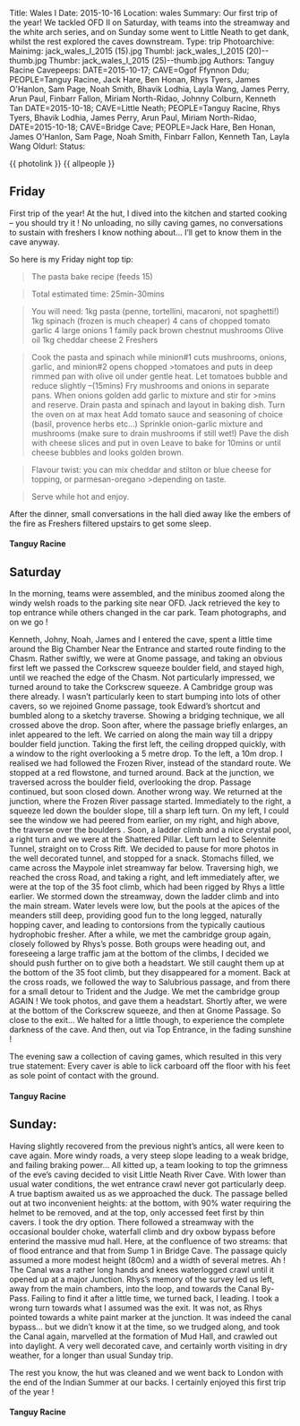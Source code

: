 Title: Wales I
Date: 2015-10-16
Location: wales
Summary: Our first trip of the year! We tackled OFD II on Saturday, with teams into the streamway and the white arch series, and on Sunday some went to Little Neath to get dank, whilst the rest explored the caves downstream.
Type: trip
Photoarchive:
Mainimg: jack_wales_I_2015 (15).jpg
Thumbl: jack_wales_I_2015 (20)--thumb.jpg
Thumbr: jack_wales_I_2015 (25)--thumb.jpg
Authors: Tanguy Racine
Cavepeeps: DATE=2015-10-17; CAVE=Ogof Ffynnon Ddu; PEOPLE=Tanguy Racine, Jack Hare, Ben Honan,  Rhys Tyers, James O'Hanlon, Sam Page, Noah Smith, Bhavik Lodhia, Layla Wang, James Perry, Arun Paul, Finbarr Fallon, Miriam North-Ridao, Johnny Colburn, Kenneth Tan
    DATE=2015-10-18; CAVE=Little Neath; PEOPLE=Tanguy Racine, Rhys Tyers, Bhavik Lodhia,  James Perry, Arun Paul, Miriam North-Ridao, 
    DATE=2015-10-18; CAVE=Bridge Cave; PEOPLE=Jack Hare, Ben Honan, James O'Hanlon, Sam Page, Noah Smith, Finbarr Fallon, Kenneth Tan, Layla Wang
Oldurl:
Status:

{{ photolink }}
{{ allpeople }}

## Friday

First trip of the year! At the hut, I dived into the kitchen and started cooking – you should try it ! No unloading, no silly caving games, no conversations to sustain with freshers I know nothing about… I’ll get to know them in the cave anyway. 

So here is my Friday night top tip:

>The pasta bake recipe (feeds 15)

>Total estimated time: 25min-30mins

>You will need:
>1kg pasta (penne, tortellini, macaroni, not spaghetti!) 
>1kg spinach (frozen is much cheaper)
>4 cans of chopped tomato
>garlic
>4 large onions
>1 family pack brown chestnut mushrooms
>Olive oil
>1kg cheddar cheese
>2 Freshers

>Cook the pasta and spinach while minion#1 cuts mushrooms, onions, garlic, and minion#2 opens chopped >tomatoes and puts in deep rimmed pan with olive oil under gentle heat.
>Let tomatoes bubble and reduce slightly –(15mins)
>Fry mushrooms and onions in separate pans. When onions golden add garlic to mixture and stir for >mins and reserve.
>Drain pasta and spinach and layout in baking dish. Turn the oven on at max heat
>Add tomato sauce and seasoning of choice (basil, provence herbs etc…) 
>Sprinkle onion-garlic mixture and mushrooms (make sure to drain mushrooms if still wet!)
>Pave the dish with cheese slices and put in oven
>Leave to bake for 10mins or until cheese bubbles and looks golden brown.

>Flavour twist: you can mix cheddar and stilton or blue cheese for topping, or parmesan-oregano >depending on taste.

>Serve while hot and enjoy.

After the dinner, small conversations in the hall died away like the embers of the fire as Freshers filtered upstairs to get some sleep. 

#### Tanguy Racine

## Saturday

In the morning, teams were assembled, and the minibus zoomed along the windy welsh roads to the parking site near OFD. Jack retrieved the key to top entrance while others changed in the car park. Team photographs, and on we go !

Kenneth, Johny, Noah, James and I entered the cave, spent a little time around the Big Chamber Near the Entrance and started route finding to the Chasm. Rather swiftly, we were at Gnome passage, and taking an obvious first left we passed the Corkscrew squeeze boulder field, and stayed high, until we reached the edge of the Chasm. Not particularly impressed, we turned around to take the Corkscrew squeeze. A Cambridge group was there already. I wasn’t particularly keen to start bumping into lots of other cavers, so we rejoined Gnome passage, took Edward’s shortcut and bumbled along to a sketchy traverse. Showing a bridging technique, we all crossed above the drop. Soon after, where the passage briefly enlarges, an inlet appeared to the left.  We carried on along the main way till a drippy boulder field junction. 
Taking the first left, the ceiling dropped quickly, with a window to the right overlooking a 5 metre drop. To the left, a 10m drop. I realised we had followed the Frozen River, instead of the standard route.  We stopped at a red flowstone, and turned around. Back at the junction, we traversed across the boulder field, overlooking the drop. Passage continued, but soon closed down. Another wrong way. 
We returned at the junction, where the Frozen River passage started. Immediately to the right, a squeeze led down the boulder slope, till a sharp left turn. On my left, I could see the window we had peered from earlier, on my right, and high above, the traverse over the boulders .
Soon, a ladder climb and a nice crystal pool, a right turn and we were at the Shattered Pillar. Left turn led to Selennite Tunnel, straight on to Cross Rift. 
We decided to pause for more photos in the well decorated tunnel, and stopped for a snack. Stomachs filled, we came across the Maypole inlet streamway far below. Traversing high, we reached the cross Road, and taking a right, and left immediately after, we were at the top of the 35 foot climb, which had been rigged by Rhys a little earlier. We stormed down the streamway, down the ladder climb and into the main stream. Water levels were low, but the pools at the apices of the meanders still deep, providing good fun to the long legged, naturally hopping caver, and leading to contorsions from the typically cautious hydrophobic fresher. 
After a while, we met the cambridge group again, closely followed by Rhys’s posse. Both groups were heading out, and foreseeing a large traffic jam at the bottom of the climbs, I decided we should push further on to give both a headstart. 
We still caught them up at the bottom of the 35 foot climb, but they disappeared for a moment. Back at the cross roads, we followed the way to Salubrious passage, and from there for a small detour to Trident and the Judge. We met the cambridge group AGAIN ! We took photos, and gave them a headstart.  Shortly after, we were at the bottom of the Corkscrew squeeze, and then at Gnome Passage. So close to the exit… We halted for a little though, to experience the complete darkness of the cave. And then, out via Top Entrance, in the fading sunshine !

The evening saw a collection of caving games, which resulted in this very true statement: Every caver is able to lick carboard off the floor with his feet as sole point of contact with the ground.


#### Tanguy Racine

## Sunday:
 
Having slightly recovered from the previous night’s antics, all were keen to cave again. More windy roads, a very steep slope leading to a weak bridge, and failing braking power… All kitted up, a team looking to top the grimness of the eve’s caving decided to visit Little Neath River Cave. With lower than usual water conditions, the wet entrance crawl never got particularly deep. A true baptism awaited us as we approached the duck. The passage belled out at two inconvenient heights: at the bottom, with 90% water requiring the helmet to be removed, and at the top, only accessed feet first by thin cavers. I took the dry option. 
There followed a streamway with the occasional boulder choke, waterfall climb and dry oxbow bypass before enterind the massive mud hall. Here, at the confluence of two streams: that of flood entrance and that from Sump 1 in Bridge Cave.  The passage quicly assumed a more modest height (80cm) and a width of several metres. Ah ! The Canal was a rather long hands and knees waterlogged crawl until it opened up at a major Junction. 
Rhys’s memory of the survey led us  left, away from the main chambers, into the loop, and towards the Canal By-Pass. Failing to find it after a little time, we turned back, I leading. I took a wrong turn towards what I assumed was the  exit. It was not, as Rhys pointed towards a white paint marker at the junction.  It was indeed the canal bypass… but we didn’t know it at the time, so we trudged along, and took the Canal again, marvelled at the formation of Mud Hall, and crawled out into daylight. 
A very well decorated cave, and certainly worth visiting in dry weather, for a longer than usual Sunday trip. 

The rest you know, the hut was cleaned and we went back to London with the end of the Indian Summer at our backs. I certainly enjoyed this first trip of the year !


#### Tanguy Racine


